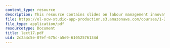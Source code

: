```yaml
---
content_type: resource
description: This resource contains slides on labour management innovations.
file: https://ol-ocw-studio-app-production.s3.amazonaws.com/courses/1-259j-transit-management-fall-2006/2c2a4c5e07ef675ca5e961052576134d_lect17.pdf
file_type: application/pdf
resourcetype: Document
title: lect17.pdf
uid: 2c2a4c5e-07ef-675c-a5e9-61052576134d
---
```

